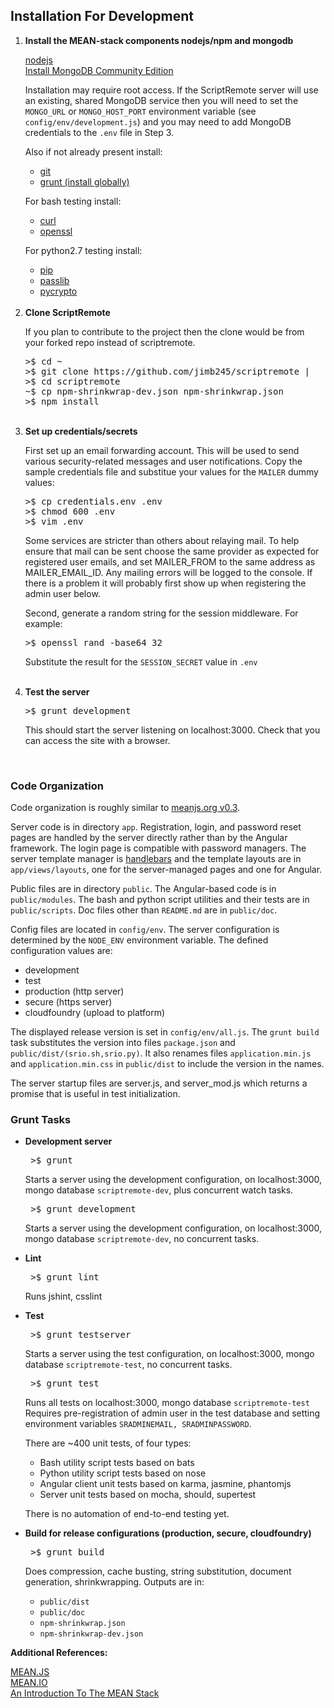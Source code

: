 
<div align="right" style="display:none">
<a href="/">Home</a>
</div>

<h2>
Installation For Development
</h2>

<ol>
<li>
<b>Install the MEAN-stack components nodejs/npm and mongodb</b>
<p>
<a href="https://nodejs.org/en">nodejs</a>
<br>
<a href="https://docs.mongodb.com/master/administration/install-community">Install MongoDB Community Edition</a>
<p>
Installation may require root access.
If the ScriptRemote server will use an existing, shared MongoDB service
then you will need to set
the <code>MONGO_URL</code> or <code>MONGO_HOST_PORT</code> environment variable 
(see <code>config/env/development.js</code>)
and you may need to add MongoDB credentials to the <code>.env</code> file
in Step 3.
<p>
Also if not already present install:
<ul>
<li><a href="https://git-scm.com">git</a></li>
<li><a href="http://gruntjs.com">grunt (install globally)</a></li>
</ul>
<p>
For bash testing install:
<ul>
<li><a href="https://curl.haxx.se">curl</a></li>
<li><a href="https://www.openssl.org/">openssl</a></li>
</ul>
<p>
For python2.7 testing install:
<ul>
<li><a href="https://pip.pypa.io/en/stable/installing">pip</a></li>
<li><a href="https://pypi.python.org/pypi/passlib">passlib</a></li>
<li><a href="https://pypi.python.org/pypi/pycrypto">pycrypto</a></li>
</ul>
</li>
<br>

<li>
<b>Clone ScriptRemote</b>
<p>
If you plan to contribute to the project then the clone would be from
your forked repo instead of scriptremote.

<pre>
>$ cd ~
>$ git clone https://github.com/jimb245/scriptremote | <your-fork>
>$ cd scriptremote
~$ cp npm-shrinkwrap-dev.json npm-shrinkwrap.json
>$ npm install
</pre>
</li>
<br>

<li>
<b>Set up credentials/secrets</b>
<p>
First set up an email forwarding account. This will be used to 
send various security-related messages and user notifications.
Copy the sample credentials file and substitue your values 
for the <code>MAILER</code> dummy values:

<pre>
>$ cp credentials.env .env
>$ chmod 600 .env
>$ vim .env
</pre>
<p>
Some services are stricter than others about relaying mail.
To help ensure that mail can be sent choose the same 
provider as expected for registered user emails, and set 
MAILER_FROM to the same address as MAILER_EMAIL_ID.
Any mailing errors will be logged to the console.  If 
there is a problem it will probably first show up when 
registering the admin user below.
<p>
Second, generate a random string for the session middleware.
For example:
<pre>
>$ openssl rand -base64 32
</pre>

Substitute the result for the <code>SESSION_SECRET</code> value in <code>.env</code>
</li>
<br>

<li>
<b>Test the server</b>

<pre>
>$ grunt development
</pre>

This should start the server listening on localhost:3000. Check that you can
access the site with a browser.
</li>
<br>

</ol>

<h3>
Code Organization
</h3>
<p>
Code organization is roughly similar to <a href="http://meanjs.org/docs/0.3.x">meanjs.org v0.3</a>.
<p>
Server code is in directory <code>app</code>. Registration, login, and password reset pages are handled by the server directly rather than by the Angular framework. The login page is compatible with password managers. The server template manager is <a href="http://handlebarsjs.com">handlebars</a> and the template layouts are in <code>app/views/layouts</code>, one for the server-managed pages and one for Angular. 
<p>
Public files are in directory <code>public</code>. The Angular-based code is in 
<code>public/modules</code>.  The bash and python script utilities and their tests are in 
<code>public/scripts</code>. Doc files other than <code>README.md</code> are in
<code>public/doc</code>.
<p>
Config files are located in <code>config/env</code>.
The server configuration is determined by the <code>NODE_ENV</code> environment
variable. The defined configuration values are:
<ul>
<li>development</li>
<li>test</li>
<li>production (http server)</li>
<li>secure (https server)</li>
<li>cloudfoundry (upload to platform)</li>
</ul>
<p>
The displayed release version is set in <code>config/env/all.js</code>. The 
<code>grunt build</code> task substitutes the version into files <code>package.json</code> and 
<code>public/dist/(srio.sh,srio.py)</code>.
It also renames files <code>application.min.js</code> and <code>application.min.css</code> in 
<code>public/dist</code> to include the version in the names.
<p>
The server startup files are server.js, and server_mod.js which returns a promise that
is useful in test initialization.
<P>
<h3>Grunt Tasks</h3>
<ul>
<li>
<b>Development server</b>
<p>
<pre> >$ grunt </pre>
<p>
Starts a server using the development configuration, on localhost:3000, mongo database <code>scriptremote-dev</code>, plus concurrent watch tasks.
<p>
<pre> >$ grunt development</pre>
<p>
Starts a server using the development configuration, on localhost:3000, mongo database <code>scriptremote-dev</code>, no concurrent tasks.
</li>

<li>
<b>Lint</b>
<p>
<pre> >$ grunt lint</pre>
<p>
Runs jshint, csslint
</li>

<li>
<b>Test</b>
<p>

<pre> >$ grunt testserver</pre>
<p>
Starts a server using the test configuration, on localhost:3000, mongo database <code>scriptremote-test</code>, no concurrent tasks.
<p>
<pre> >$ grunt test</pre>
<p> 
Runs all tests on localhost:3000, mongo database <code>scriptremote-test</code>
Requires pre-registration of admin user in the test database and setting 
environment variables <code>SRADMINEMAIL, SRADMINPASSWORD</code>.
<p>
There are ~400 unit tests, of four types:
<ul>
<li> Bash utility script tests based on bats</li>
<li> Python utility script tests based on nose</li>
<li> Angular client unit tests based on karma, jasmine, phantomjs</li>
<li> Server unit tests based on mocha, should, supertest</li>
</ul>
<p>
There is no automation of end-to-end testing yet.
</li>

<p>
<li>
<b>Build for release configurations (production, secure, cloudfoundry)</b>
<p>
<pre> >$ grunt build</pre>
<p>
Does compression, cache busting, string substitution, document generation, shrinkwrapping.
Outputs are in:
<ul>
<li><code>public/dist</code></li>
<li><code>public/doc</code></li>
<li><code>npm-shrinkwrap.json</code></li>
<li><code>npm-shrinkwrap-dev.json</code></li>
</ul>
</li>
</ul>

<b>Additional References:</b>
<p>
<a href="http://meanjs.org">MEAN.JS</a>
<br>
<a href="http://mean.io">MEAN.IO</a>
<br>
<a href="https://www.sitepoint.com/introduction-mean-stack">An Introduction To The MEAN Stack</a>

